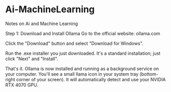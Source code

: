 # Ai-MachineLearning
Notes on Ai and Machine Learning

Step 1: Download and Install Ollama
Go to the official website: ollama.com

Click the "Download" button and select "Download for Windows".

Run the .exe installer you just downloaded. It's a standard installation; just click "Next" and "Install".

That's it. Ollama is now installed and running as a background service on your computer. You'll see a small llama icon in your system tray (bottom-right corner of your screen). It will automatically detect and use your NVIDIA RTX 4070 GPU.
